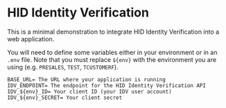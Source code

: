 # HID Identity Verification

This is a minimal demonstration to integrate HID Identity Verification into a web application.

You will need to define some variables either in your environment or in an `.env` file. Note that you must replace `${env}` with the environment you are using (e.g. `PRESALES`, `TEST`, `TCUSTOMERF`).

```
BASE_URL= The URL where your application is running
IDV_ENDPOINT= The endpoint for the HID Identity Verification API
IDV_${env}_ID= Your client ID (your IDV user account)
IDV_${env}_SECRET= Your client secret
```